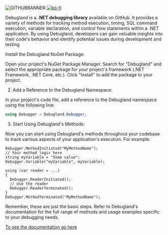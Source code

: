 
![GITHUBBANNER](https://github.com/Abarbesgaard/Debugland/assets/11796684/08ffb432-8eba-4236-976b-9110a2d06242)
[![ko-fi](https://ko-fi.com/img/githubbutton_sm.svg)](https://ko-fi.com/Z8Z51HUTZ)

Debugland is a **.NET debugging library** available on GitHub. It provides a variety of methods for tracking method execution, timing, SQL command execution, variable declaration, and control flow statements within a .NET application. By using Debugland, developers can gain valuable insights into their code's behavior and identify potential issues during development and testing

Install the Debugland NuGet Package:

Open your project's NuGet Package Manager. Search for "Debugland" and select the appropriate package for your project's framework (.NET Framework, .NET Core, etc.). Click "Install" to add the package to your project.

2. Add a Reference to the Debugland Namespace:

In your project's code file, add a reference to the Debugland namespace using the following line:
```csharp
using Debugger = Debugland.Debugger;
```

3. Start Using Debugland's Methods:

Now you can start using Debugland's methods throughout your codebase to track various aspects of your application's execution. For example:
```charp
Debugger.MethodInitiated("MyMethodName");
// Your method logic here
string myVariable = "Some value";
Debugger.Variable("myVariable", myVariable);

using (var reader = ...)
{
  Debugger.ReaderInitiated();
  // Use the reader
  Debugger.ReaderTerminated();
}
Debugger.MethodTerminated("MyMethodName");
```

Remember, these are just the basic steps. Refer to Debugland's documentation for the full range of methods and usage examples specific to your debugging needs.

[To see the documentation go here](https://abarbesgaard.github.io/Debugland/index.html)
